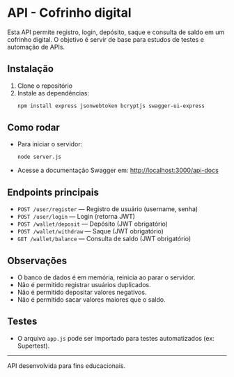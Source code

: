 # API - Cofrinho digital

Esta API permite registro, login, depósito, saque e consulta de saldo em um cofrinho digital. O objetivo é servir de base para estudos de testes e automação de APIs.

## Instalação

1. Clone o repositório
2. Instale as dependências:
   ```bash
   npm install express jsonwebtoken bcryptjs swagger-ui-express
   ```

## Como rodar

- Para iniciar o servidor:
  ```bash
  node server.js
  ```
- Acesse a documentação Swagger em: [http://localhost:3000/api-docs](http://localhost:3000/api-docs)

## Endpoints principais

- `POST /user/register` — Registro de usuário (username, senha)
- `POST /user/login` — Login (retorna JWT)
- `POST /wallet/deposit` — Depósito (JWT obrigatório)
- `POST /wallet/withdraw` — Saque (JWT obrigatório)
- `GET /wallet/balance` — Consulta de saldo (JWT obrigatório)

## Observações
- O banco de dados é em memória, reinicia ao parar o servidor.
- Não é permitido registrar usuários duplicados.
- Não é permitido depositar valores negativos.
- Não é permitido sacar valores maiores que o saldo.

## Testes
- O arquivo `app.js` pode ser importado para testes automatizados (ex: Supertest).

---

API desenvolvida para fins educacionais.
